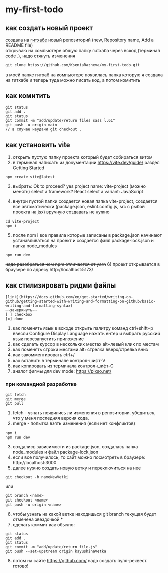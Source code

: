 # my-first-todo

## как создать новый проект

создала на [гитхабе](https://github.com/KseniaRazheva?tab=repositories) новый репозиторий (new, Repository name, Add a README file)<br>
открываю на компьютере общую папку гитхаба через вскод (терминал code .), надо стянуть изменения

```
git clone https://github.com/KseniaRazheva/my-first-todo.git
```

в моей папке гитхаб на компьютере появилась папка которую я создала на гитхабе и теперь туда можно писать код, а потом комитить

## как комитить
```
git status 
git add . 
git status 
git commit -m "add/update/return files sass l.61" 
git push -u origin main
// в случае неудачи git checkout .
```

## как установить vite 
1) открыть пустую папку проекта который будет собираться витом
2) в терминал написать из документации https://vite.dev/guide/ раздел Getting Started 

```
npm create vite@latest
```

3) выбрать:
Ok to proceed? yes
project name: vite-project (можно менять)
select a framework? React
select a variant: JavaScript

4) внутри пустой папки создается новая папка vite-project, создается все автоматически (package.json, eslint.config.js, src с рыбой проекта на jsx) вручную создавать не нужно 

```
cd vite-project
npm i
```

5) после npm i все правила которые записаны в package.json начинают устанавливаться на проект и создается файл package-lock.json и папка node_modules

```
npm run dev
```
~~надо разобраться чем npm отличается от yarn~~
6) проект открывается в браузере по адресу http://localhost:5173/

## как стилизировать ридми файлы

```
[link](https://docs.github.com/en/get-started/writing-on-github/getting-started-with-writing-and-formatting-on-github/basic-writing-and-formatting-syntax)
~~зачеркнуть~~
[ ] checkbox
[x] done
```

1) как поменять язык в вскоде открыть палитру команд ctrl+shift+p ввесли Configure Display Language нажать ентер и выбрать русский язык перезапустить приложение
2) как сделать курсор в нескольких местах alt+левый клик по местам
3) как поменять строки местами alt+стрелка вверх/стрелка вниз
4) как закомментировать ctrl+/
5) как вставить в терминале контрол-шифт-V 
6) как копировать из терминала контрол-шифт-C
7) аналог фигмы для dev mode: https://pixso.net/

### при командной разработке

```
git fetch 
git merge 
git pull 
```
1) fetch - узнать появились ли изменения в репозитории. убедиться, что у меня последняя версия кода.
2) merge - попытка взять изменения (если нет конфликтов)
```
npm i
npm run dev
```
3) создались зависимости из package.json, создалась папка node_modules и файл package-lock.json
4) если все получилось, то сайт можно посмотреть в браузере: http://localhost:3000
5) далее нужно создать новую ветку и переключиться на нее
```
git checkout -b nameNewVetki
```
или 
```
git branch <name>
git checkout <name>
git push -u origin <name>
```
6) чтобы узнать на какой ветке находишься git branch текущая будет отмечена звездочкой *
7) сделать коммит как обычно:
```
git status 
git add . 
git status 
git commit -m "add/update/return file.js" 
git push --set-upstream origin ksyushinaVetka
```
8) потом на сайте https://github.com/ надо создать пулл-реквест. готово!


